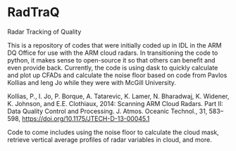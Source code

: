 # RadTraQ
Radar Tracking of Quality

This is a repository of codes that were initially coded up in IDL in the ARM DQ Office for use with the ARM cloud radars.  In transitioning the code to python, it makes sense to open-source it so that others can benefit and even provide back.  Currently, the code is using dask to quickly calculate and plot up CFADs and calculate the noise floor based on code from Pavlos Kollias and Ieng Jo while they were with McGill University.

Kollias, P., I. Jo, P. Borque, A. Tatarevic, K. Lamer, N. Bharadwaj, K. Widener, K. Johnson, and E.E. Clothiaux, 2014: Scanning ARM Cloud Radars. Part II: Data Quality Control and Processing. J. Atmos. Oceanic Technol., 31, 583–598, https://doi.org/10.1175/JTECH-D-13-00045.1

Code to come includes using the noise floor to calculate the cloud mask, retrieve vertical average profiles of radar variables in cloud, and more.
